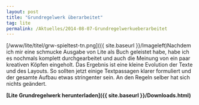 ```yaml
---
layout: post
title: "Grundregelwerk überarbeitet"
tag: lite
permalink: /Aktuelles/2014-08-07-Grundregelwerkueberarbeitet
---
```



[/www/lite/titel/grw-spieltest-tn.png]({{ site.baseurl }}/Imageleft)Nachdem ich mir eine schmucke Ausgabe von Lite als Buch geleistet habe, habe ich es nochmals komplett durchgearbeitet und auch die Meinung von ein paar kreativen Köpfen eingeholt. Das Ergebnis ist eine kleine Evolution der Texte und des Layouts. So sollten jetzt einige Textpassagen klarer formuliert und der gesamte Aufbau etwas stringenter sein. An den Regeln selber hat sich nichts geändert.

**[Lite Grundregelwerk herunterladen]({{ site.baseurl }}/Downloads.html)**


